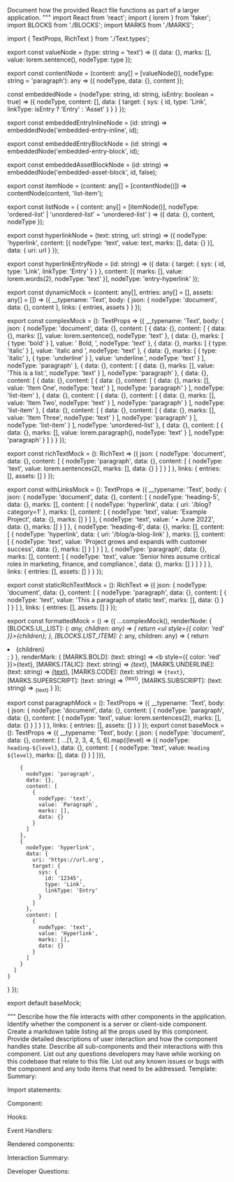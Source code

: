 Document how the provided React file functions as part of a larger application.
"""
import React from 'react';
import { lorem } from 'faker';
import BLOCKS from './BLOCKS';
import MARKS from './MARKS';

import { TextProps, RichText } from './Text.types';

export const valueNode = (type: string = 'text') => ({
  data: {},
  marks: [],
  value: lorem.sentence(),
  nodeType: type
});

export const contentNode = (content: any[] = [valueNode()], nodeType: string = 'paragraph'): any => ({
  nodeType,
  data: {},
  content
});

const embeddedNode = (nodeType: string, id: string, isEntry: boolean = true) => ({
  nodeType,
  content: [],
  data: { target: { sys: { id, type: 'Link', linkType: isEntry ? 'Entry' : 'Asset' } } }
});

export const embeddedEntryInlineNode = (id: string) => embeddedNode('embedded-entry-inline', id);

export const embeddedEntryBlockNode = (id: string) => embeddedNode('embedded-entry-block', id);

export const embeddedAssetBlockNode = (id: string) => embeddedNode('embedded-asset-block', id, false);

export const itemNode = (content: any[] = [contentNode()]) => contentNode(content, 'list-item');

export const listNode = (
  content: any[] = [itemNode()],
  nodeType: 'ordered-list' | 'unordered-list' = 'unordered-list'
) => ({
  data: {},
  content,
  nodeType
});

export const hyperlinkNode = (text: string, url: string) => ({
  nodeType: 'hyperlink',
  content: [{ nodeType: 'text', value: text, marks: [], data: {} }],
  data: { uri: url }
});

export const hyperlinkEntryNode = (id: string) => ({
  data: {
    target: { sys: { id, type: 'Link', linkType: 'Entry' } }
  },
  content: [{ marks: [], value: lorem.words(2), nodeType: 'text' }],
  nodeType: 'entry-hyperlink'
});

export const dynamicMock = (content: any[], entries: any[] = [], assets: any[] = []) => ({
  __typename: 'Text',
  body: {
    json: {
      nodeType: 'document',
      data: {},
      content
    },
    links: { entries, assets }
  }
});

export const complexMock = (): TextProps => ({
  __typename: 'Text',
  body: {
    json: {
      nodeType: 'document',
      data: {},
      content: [
        {
          data: {},
          content: [
            {
              data: {},
              marks: [],
              value: lorem.sentence(),
              nodeType: 'text'
            },
            {
              data: {},
              marks: [
                {
                  type: 'bold'
                }
              ],
              value: ' Bold, ',
              nodeType: 'text'
            },
            {
              data: {},
              marks: [
                {
                  type: 'italic'
                }
              ],
              value: 'italic and ',
              nodeType: 'text'
            },
            {
              data: {},
              marks: [
                {
                  type: 'italic'
                },
                {
                  type: 'underline'
                }
              ],
              value: 'underline.',
              nodeType: 'text'
            }
          ],
          nodeType: 'paragraph'
        },
        {
          data: {},
          content: [
            {
              data: {},
              marks: [],
              value: 'This is a list:',
              nodeType: 'text'
            }
          ],
          nodeType: 'paragraph'
        },
        {
          data: {},
          content: [
            {
              data: {},
              content: [
                {
                  data: {},
                  content: [
                    {
                      data: {},
                      marks: [],
                      value: 'Item One',
                      nodeType: 'text'
                    }
                  ],
                  nodeType: 'paragraph'
                }
              ],
              nodeType: 'list-item'
            },
            {
              data: {},
              content: [
                {
                  data: {},
                  content: [
                    {
                      data: {},
                      marks: [],
                      value: 'Item Two',
                      nodeType: 'text'
                    }
                  ],
                  nodeType: 'paragraph'
                }
              ],
              nodeType: 'list-item'
            },
            {
              data: {},
              content: [
                {
                  data: {},
                  content: [
                    {
                      data: {},
                      marks: [],
                      value: 'Item Three',
                      nodeType: 'text'
                    }
                  ],
                  nodeType: 'paragraph'
                }
              ],
              nodeType: 'list-item'
            }
          ],
          nodeType: 'unordered-list'
        },
        {
          data: {},
          content: [
            {
              data: {},
              marks: [],
              value: lorem.paragraph(),
              nodeType: 'text'
            }
          ],
          nodeType: 'paragraph'
        }
      ]
    }
  }
});

export const richTextMock = (): RichText => ({
  json: {
    nodeType: 'document',
    data: {},
    content: [
      {
        nodeType: 'paragraph',
        data: {},
        content: [
          {
            nodeType: 'text',
            value: lorem.sentences(2),
            marks: [],
            data: {}
          }
        ]
      }
    ]
  },
  links: {
    entries: [],
    assets: []
  }
});

export const withLinksMock = (): TextProps => ({
  __typename: 'Text',
  body: {
    json: {
      nodeType: 'document',
      data: {},
      content: [
        {
          nodeType: 'heading-5',
          data: {},
          marks: [],
          content: [
            {
              nodeType: 'hyperlink',
              data: {
                uri: '/blog?category=1'
              },
              marks: [],
              content: [
                {
                  nodeType: 'text',
                  value: 'Example Project',
                  data: {},
                  marks: []
                }
              ]
            },
            {
              nodeType: 'text',
              value: ' • June 2022',
              data: {},
              marks: []
            }
          ]
        },
        {
          nodeType: 'heading-6',
          data: {},
          marks: [],
          content: [
            {
              nodeType: 'hyperlink',
              data: {
                uri: '/blog/a-blog-link'
              },
              marks: [],
              content: [
                {
                  nodeType: 'text',
                  value: 'Project grows and expands with customer success',
                  data: {},
                  marks: []
                }
              ]
            }
          ]
        },
        {
          nodeType: 'paragraph',
          data: {},
          marks: [],
          content: [
            {
              nodeType: 'text',
              value: 'Senior hires assume critical roles in marketing, finance, and compliance.',
              data: {},
              marks: []
            }
          ]
        }
      ]
    },
    links: {
      entries: [],
      assets: []
    }
  }
});

export const staticRichTextMock = (): RichText => ({
  json: {
    nodeType: 'document',
    data: {},
    content: [
      {
        nodeType: 'paragraph',
        data: {},
        content: [
          {
            nodeType: 'text',
            value: 'This a paragraph of static text',
            marks: [],
            data: {}
          }
        ]
      }
    ]
  },
  links: {
    entries: [],
    assets: []
  }
});

export const formattedMock = () => ({
  ...complexMock(),
  renderNode: {
    [BLOCKS.UL_LIST]: (_: any, children: any) => {
      return <ul style={{ color: 'red' }}>{children}</ul>;
    },
    [BLOCKS.LIST_ITEM]: (_: any, children: any) => {
      return <li>{children}</li>;
    }
  },
  renderMark: {
    [MARKS.BOLD]: (text: string) => <b style={{ color: 'red' }}>{text}</b>,
    [MARKS.ITALIC]: (text: string) => <i>{text}</i>,
    [MARKS.UNDERLINE]: (text: string) => <u>{text}</u>,
    [MARKS.CODE]: (text: string) => <code>{text}</code>,
    [MARKS.SUPERSCRIPT]: (text: string) => <sup>{text}</sup>,
    [MARKS.SUBSCRIPT]: (text: string) => <sub>{text}</sub>
  }
});

export const paragraphMock = (): TextProps => ({
  __typename: 'Text',
  body: {
    json: {
      nodeType: 'document',
      data: {},
      content: [
        {
          nodeType: 'paragraph',
          data: {},
          content: [
            {
              nodeType: 'text',
              value: lorem.sentences(2),
              marks: [],
              data: {}
            }
          ]
        }
      ]
    },
    links: {
      entries: [],
      assets: []
    }
  }
});
export const baseMock = (): TextProps => ({
  __typename: 'Text',
  body: {
    json: {
      nodeType: 'document',
      data: {},
      content: [
        ...[1, 2, 3, 4, 5, 6].map((level) => ({
          nodeType: `heading-${level}`,
          data: {},
          content: [
            {
              nodeType: 'text',
              value: `Heading ${level}`,
              marks: [],
              data: {}
            }
          ]
        })),

        {
          nodeType: 'paragraph',
          data: {},
          content: [
            {
              nodeType: 'text',
              value: `Paragraph`,
              marks: [],
              data: {}
            }
          ]
        },
        {
          nodeType: 'hyperlink',
          data: {
            uri: 'https://url.org',
            target: {
              sys: {
                id: '12345',
                type: 'Link',
                linkType: 'Entry'
              }
            }
          },
          content: [
            {
              nodeType: 'text',
              value: 'Hyperlink',
              marks: [],
              data: {}
            }
          ]
        }
      ]
    }
  }
});

export default baseMock;

"""
Describe how the file interacts with other components in the application.
Identify whether the component is a server or client-side component.
Create a markdown table listing all the props used by this component.
Provide detailed descriptions of user interaction and how the component handles state.
Describe all sub-components and their interactions with this component.
List out any questions developers may have while working on this codebase that relate to this file.
List out any known issues or bugs with the component and any todo items that need to be addressed.
Template:
Summary:
<brief overview of the file and all its major components>

Import statements:
<describe the imports and dependencies>

Component:
<Summary of component>

Hooks:
<list of hooks with descriptions>

Event Handlers:
<list of Event Handlers with descriptions>

Rendered components:
<list of Rendered components with descriptions>

Interaction Summary:
<a summary of how the file could interact with the rest of the application>

Developer Questions:
<a list of questions Developers working with this component may have the following questions when debugging>